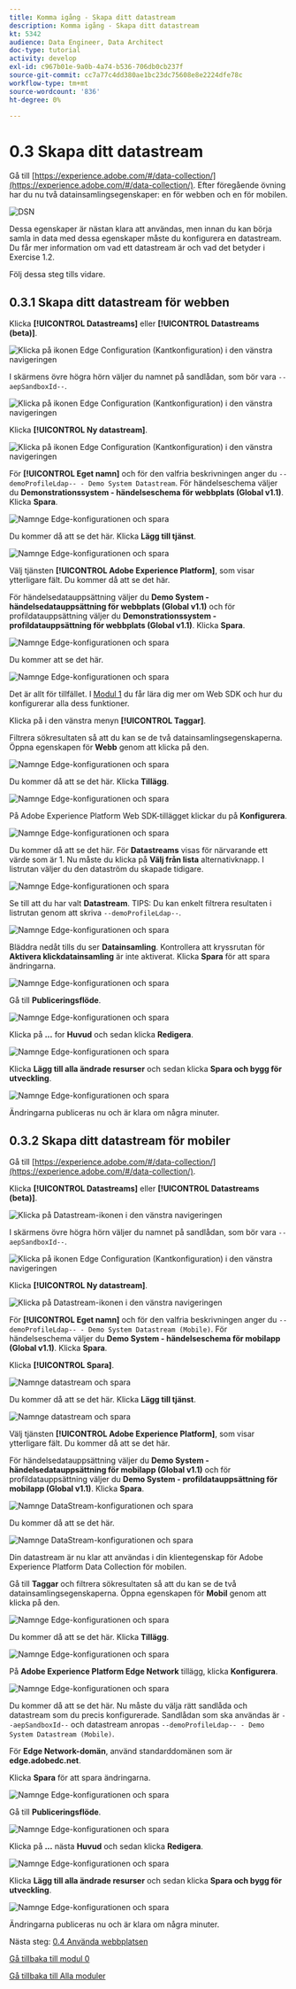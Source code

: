 ```yaml
---
title: Komma igång - Skapa ditt datastream
description: Komma igång - Skapa ditt datastream
kt: 5342
audience: Data Engineer, Data Architect
doc-type: tutorial
activity: develop
exl-id: c967b01e-9a0b-4a74-b536-706db0cb237f
source-git-commit: cc7a77c4dd380ae1bc23dc75608e8e2224dfe78c
workflow-type: tm+mt
source-wordcount: '836'
ht-degree: 0%

---
```


# 0.3 Skapa ditt datastream

Gå till [https://experience.adobe.com/#/data-collection/](https://experience.adobe.com/#/data-collection/). Efter föregående övning har du nu två datainsamlingsegenskaper: en för webben och en för mobilen.

![DSN](./images/launchprop.png)

Dessa egenskaper är nästan klara att användas, men innan du kan börja samla in data med dessa egenskaper måste du konfigurera en datastream. Du får mer information om vad ett datastream är och vad det betyder i Exercise 1.2.

Följ dessa steg tills vidare.

## 0.3.1 Skapa ditt datastream för webben

Klicka **[!UICONTROL Datastreams]** eller **[!UICONTROL Datastreams (beta)]**.

![Klicka på ikonen Edge Configuration (Kantkonfiguration) i den vänstra navigeringen](./images/edgeconfig1a.png)

I skärmens övre högra hörn väljer du namnet på sandlådan, som bör vara `--aepSandboxId--`.

![Klicka på ikonen Edge Configuration (Kantkonfiguration) i den vänstra navigeringen](./images/edgeconfig1b.png)

Klicka **[!UICONTROL Ny datastream]**.

![Klicka på ikonen Edge Configuration (Kantkonfiguration) i den vänstra navigeringen](./images/edgeconfig1.png)

För **[!UICONTROL Eget namn]** och för den valfria beskrivningen anger du `--demoProfileLdap-- - Demo System Datastream`. För händelseschema väljer du **Demonstrationssystem - händelseschema för webbplats (Global v1.1)**. Klicka **Spara**.

![Namnge Edge-konfigurationen och spara](./images/edgeconfig2.png)

Du kommer då att se det här. Klicka **Lägg till tjänst**.

![Namnge Edge-konfigurationen och spara](./images/edgeconfig3.png)

Välj tjänsten **[!UICONTROL Adobe Experience Platform]**, som visar ytterligare fält. Du kommer då att se det här.

För händelsedatauppsättning väljer du **Demo System - händelsedatauppsättning för webbplats (Global v1.1)** och för profildatauppsättning väljer du **Demonstrationssystem - profildatauppsättning för webbplats (Global v1.1)**. Klicka **Spara**.

![Namnge Edge-konfigurationen och spara](./images/edgeconfig4.png)

Du kommer att se det här.

![Namnge Edge-konfigurationen och spara](./images/edgeconfig5.png)

Det är allt för tillfället. I [Modul 1](./../module1/data-ingestion-launch-web-sdk.md) du får lära dig mer om Web SDK och hur du konfigurerar alla dess funktioner.

Klicka på i den vänstra menyn **[!UICONTROL Taggar]**.

Filtrera sökresultaten så att du kan se de två datainsamlingsegenskaperna. Öppna egenskapen för **Webb** genom att klicka på den.

![Namnge Edge-konfigurationen och spara](./images/edgeconfig10a.png)

Du kommer då att se det här. Klicka **Tillägg**.

![Namnge Edge-konfigurationen och spara](./images/edgeconfig11.png)

På Adobe Experience Platform Web SDK-tillägget klickar du på **Konfigurera**.

![Namnge Edge-konfigurationen och spara](./images/edgeconfig12.png)

Du kommer då att se det här. För **Datastreams** visas för närvarande ett värde som är 1. Nu måste du klicka på **Välj från lista** alternativknapp. I listrutan väljer du den dataström du skapade tidigare.

![Namnge Edge-konfigurationen och spara](./images/edgeconfig13.png)

Se till att du har valt **Datastream**. TIPS: Du kan enkelt filtrera resultaten i listrutan genom att skriva `--demoProfileLdap--`.

![Namnge Edge-konfigurationen och spara](./images/edgeconfig14.png)

Bläddra nedåt tills du ser **Datainsamling**. Kontrollera att kryssrutan för **Aktivera klickdatainsamling** är inte aktiverat. Klicka **Spara** för att spara ändringarna.

![Namnge Edge-konfigurationen och spara](./images/edgeconfig14a.png)

Gå till **Publiceringsflöde**.

![Namnge Edge-konfigurationen och spara](./images/edgeconfig15.png)

Klicka på **...** for **Huvud** och sedan klicka **Redigera**.

![Namnge Edge-konfigurationen och spara](./images/edgeconfig16.png)

Klicka **Lägg till alla ändrade resurser** och sedan klicka **Spara och bygg för utveckling**.

![Namnge Edge-konfigurationen och spara](./images/edgeconfig17.png)

Ändringarna publiceras nu och är klara om några minuter.

## 0.3.2 Skapa ditt datastream för mobiler

Gå till [https://experience.adobe.com/#/data-collection/](https://experience.adobe.com/#/data-collection/).

Klicka **[!UICONTROL Datastreams]** eller **[!UICONTROL Datastreams (beta)]**.

![Klicka på Datastream-ikonen i den vänstra navigeringen](./images/edgeconfig1a.png)

I skärmens övre högra hörn väljer du namnet på sandlådan, som bör vara `--aepSandboxId--`.

![Klicka på ikonen Edge Configuration (Kantkonfiguration) i den vänstra navigeringen](./images/edgeconfig1b.png)

Klicka **[!UICONTROL Ny datastream]**.

![Klicka på Datastream-ikonen i den vänstra navigeringen](./images/edgeconfig1.png)

För **[!UICONTROL Eget namn]** och för den valfria beskrivningen anger du `--demoProfileLdap-- - Demo System Datastream (Mobile)`. För händelseschema väljer du **Demo System - händelseschema för mobilapp (Global v1.1)**. Klicka **Spara**.

Klicka **[!UICONTROL Spara]**.

![Namnge datastream och spara](./images/edgeconfig2m.png)

Du kommer då att se det här. Klicka **Lägg till tjänst**.

![Namnge datastream och spara](./images/edgeconfig3m.png)

Välj tjänsten **[!UICONTROL Adobe Experience Platform]**, som visar ytterligare fält. Du kommer då att se det här.

För händelsedatauppsättning väljer du **Demo System - händelsedatauppsättning för mobilapp (Global v1.1)** och för profildatauppsättning väljer du **Demo System - profildatauppsättning för mobilapp (Global v1.1)**. Klicka **Spara**.

![Namnge DataStream-konfigurationen och spara](./images/edgeconfig4m.png)

Du kommer då att se det här.

![Namnge DataStream-konfigurationen och spara](./images/edgeconfig5m.png)

Din datastream är nu klar att användas i din klientegenskap för Adobe Experience Platform Data Collection för mobilen.

Gå till **Taggar** och filtrera sökresultaten så att du kan se de två datainsamlingsegenskaperna. Öppna egenskapen för **Mobil** genom att klicka på den.

![Namnge Edge-konfigurationen och spara](./images/edgeconfig10am.png)

Du kommer då att se det här. Klicka **Tillägg**.

![Namnge Edge-konfigurationen och spara](./images/edgeconfig11m.png)

På **Adobe Experience Platform Edge Network** tillägg, klicka **Konfigurera**.

![Namnge Edge-konfigurationen och spara](./images/edgeconfig12m.png)

Du kommer då att se det här. Nu måste du välja rätt sandlåda och datastream som du precis konfigurerade. Sandlådan som ska användas är `--aepSandboxId--` och datastream anropas `--demoProfileLdap-- - Demo System Datastream (Mobile)`.

För **Edge Network-domän**, använd standarddomänen som är **edge.adobedc.net**.

Klicka **Spara** för att spara ändringarna.

![Namnge Edge-konfigurationen och spara](./images/edgeconfig13m.png)

Gå till **Publiceringsflöde**.

![Namnge Edge-konfigurationen och spara](./images/edgeconfig15m.png)

Klicka på **...** nästa **Huvud** och sedan klicka **Redigera**.

![Namnge Edge-konfigurationen och spara](./images/edgeconfig16m.png)

Klicka **Lägg till alla ändrade resurser** och sedan klicka **Spara och bygg för utveckling**.

![Namnge Edge-konfigurationen och spara](./images/edgeconfig17m.png)

Ändringarna publiceras nu och är klara om några minuter.

Nästa steg: [0.4 Använda webbplatsen](./ex4.md)

[Gå tillbaka till modul 0](./getting-started.md)

[Gå tillbaka till Alla moduler](./../../overview.md)